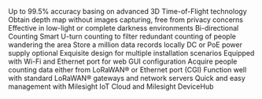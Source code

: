 Up to 99.5% accuracy basing on advanced 3D Time-of-Flight technology
Obtain depth map without images capturing, free from privacy concerns
Effective in low-light or complete darkness environments
Bi-directional Counting
Smart U-turn counting to filter redundant counting of people wandering the area
Store a million data records locally
DC or PoE power supply optional
Exquisite design for multiple installation scenarios
Equipped with Wi-Fi and Ethernet port for web GUI configuration
Acquire people counting data either from LoRaWAN® or Ethernet port (CGI)
Function well with standard LoRaWAN® gateways and network servers
Quick and easy management with Milesight IoT Cloud and Milesight DeviceHub

